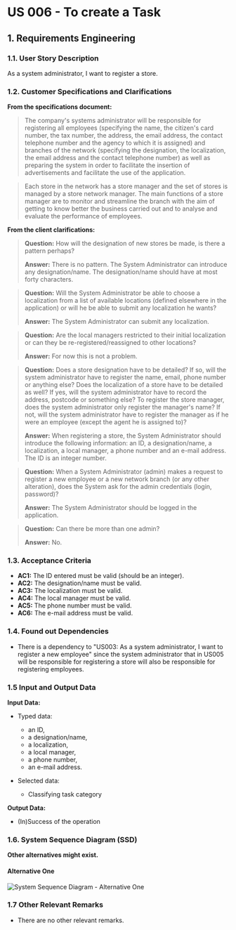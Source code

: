 # US 006 - To create a Task 

## 1. Requirements Engineering


### 1.1. User Story Description


As a system administrator, I want to register a store. 



### 1.2. Customer Specifications and Clarifications 


**From the specifications document:**

>   The company's systems administrator will be responsible for registering all employees (specifying
the name, the citizen's card number, the tax number, the address, the email address, the contact
telephone number and the agency to which it is assigned) and branches of the network (specifying
the designation, the localization, the email address and the contact telephone number) as well as
preparing the system in order to facilitate the insertion of advertisements and facilitate the use of the
application.

>	Each store in the network has a store manager and the set of stores is managed by a store network
manager. The main functions of a store manager are to monitor and streamline the branch with the
aim of getting to know better the business carried out and to analyse and evaluate the performance
of employees.


**From the client clarifications:**

> **Question:**  How will the designation of new stores be made, is there a pattern perhaps?
>  
> **Answer:**  There is no pattern. The System Administrator can introduce any designation/name. The designation/name should have at most forty characters.


> **Question:**  Will the System Administrator be able to choose a localization from a list of available locations (defined elsewhere in the application) or will he be able to submit any localization he wants?
>  
> **Answer:** The System Administrator can submit any localization.


 > **Question:**  Are the local managers restricted to their initial localization or can they be re-registered/reassigned to other locations?
 >
 > **Answer:**  For now this is not a problem.


> **Question:**  Does a store designation have to be detailed? If so, will the system administrator have to register the name, email, phone number or anything else? Does the localization of a store have to be detailed as well? If yes, will the system administrator have to record the address, postcode or something else? To register the store manager, does the system administrator only register the manager's name? If not, will the system administrator have to register the manager as if he were an employee (except the agent he is assigned to)?
> 
> **Answer:**  When registering a store, the System Administrator should introduce the following information: an ID, a designation/name, a localization, a local manager, a phone number and an e-mail address. The ID is an integer number.


> **Question:**  When a System Administrator (admin) makes a request to register a new employee or a new network branch (or any other alteration), does the System ask for the admin credentials (login, password)?
> 
> **Answer:**  The System Administrator should be logged in the application.


> **Question:** Can there be more than one admin? 
> 
> **Answer:** No. 
 

### 1.3. Acceptance Criteria


* **AC1:** The ID entered must be valid (should be an integer).
* **AC2:** The designation/name must be valid.
* **AC3:** The localization must be valid. 
* **AC4:** The local manager must be valid. 
* **AC5:** The phone number must be valid. 
* **AC6:** The e-mail address must be valid. 

### 1.4. Found out Dependencies


* There is a dependency to "US003: As a system administrator, I want to register a new employee" since the system administrator that in US005 will be responsible for registering a store will also be responsible for registering employees. 

### 1.5 Input and Output Data


**Input Data:**

* Typed data:
	* an ID, 
	* a designation/name,
    * a localization,
	* a local manager, 
	* a phone number, 
	* an e-mail address.
	
* Selected data:
	* Classifying task category 


**Output Data:**

* (In)Success of the operation

### 1.6. System Sequence Diagram (SSD)

**Other alternatives might exist.**

#### Alternative One

![System Sequence Diagram - Alternative One](svg/us005-system-sequence-diagram-alternative-one.svg)


### 1.7 Other Relevant Remarks

*  There are no other relevant remarks. 